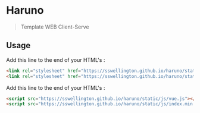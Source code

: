 # Haruno
> Template WEB Client-Serve

## Usage
Add this line to the end of your HTML's <head>:

~~~html
<link rel="stylesheet" href="https://sswellington.github.io/haruno/static/css/new.min.css"/>
<link rel="stylesheet" href="https://sswellington.github.io/haruno/static/css/sarada.min.css"/>
~~~

Add this line to the end of your HTML's <html>:
~~~html
<script src="https://sswellington.github.io/haruno/static/js/vue.js"></script>
<script src="https://sswellington.github.io/haruno/static/js/index.min.js"></script>
~~~